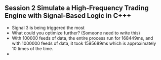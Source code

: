 ## Session 2 Simulate a High-Frequency Trading Engine with Signal-Based Logic in C+++
* Signal 3 is being triggered the most
* What could you optimize further? (Someone need to write this)
* With 100000 feeds of data, the entire process run for 168449ms, and with 1000000 feeds of data, it took 1595689ms which is approximately 10 times of the time.
* 